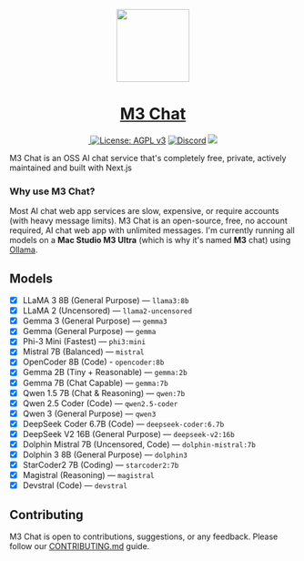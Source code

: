 <p align="center">
  <a href="https://m3-chat.vercel.app">
    <picture>
      <source media="(prefers-color-scheme: dark)" srcset="https://github.com/user-attachments/assets/37242413-0907-4dfa-b5e9-feb28ed9d778">
      <img src="https://github.com/user-attachments/assets/579b1390-22e9-48ee-83ac-97e5ef5c60b0" height="128">
    </picture>
    <h1 align="center">M3 Chat</h1>
  </a>
</p>

<p align="center">
  <a href="https://m3-chat.vercel.app">
    <img src="https://deploy-badge.vercel.app/vercel/m3-chat?style=for-the-badge&name=Vercel&labelColor=000000&color=" alt="">
  </a>
  <a href="./LICENSE"><img src="https://img.shields.io/github/license/m3chat/frontend?logo=github&style=for-the-badge&labelColor=000000&color=" alt="License: AGPL v3"></a>
  <a href="https://discord.gg/8aNqjKFb"><img alt="Discord" src="https://img.shields.io/discord/1384581817755238430?logo=discord&style=for-the-badge&labelColor=000000&color="></a>
  <a href="https://github.com/orgs/m3-chat/discussions">
    <img src="https://img.shields.io/badge/Join%20the%20community-blueviolet.svg?style=for-the-badge&logo=github&labelColor=000000&logoWidth=20&logoColor=white">
  </a>
</p>

M3 Chat is an OSS AI chat service that's completely free, private, actively maintained and built with Next.js

### Why use M3 Chat?

Most AI chat web app services are slow, expensive, or require accounts (with heavy message limits). M3 Chat is an open-source, free, no account required, AI chat web app with unlimited messages.
I'm currently running all models on a **Mac Studio M3 Ultra** (which is why it's named **M3** chat) using [Ollama](https://ollama.com).

## Models

- [x] LLaMA 3 8B (General Purpose) — `llama3:8b`
- [x] LLaMA 2 (Uncensored) — `llama2-uncensored`
- [x] Gemma 3 (General Purpose) — `gemma3`
- [x] Gemma (General Purpose) — `gemma`
- [x] Phi-3 Mini (Fastest) — `phi3:mini`
- [x] Mistral 7B (Balanced) — `mistral`
- [x] OpenCoder 8B (Code) - `opencoder:8b`
- [x] Gemma 2B (Tiny + Reasonable) — `gemma:2b`
- [x] Gemma 7B (Chat Capable) — `gemma:7b`
- [x] Qwen 1.5 7B (Chat & Reasoning) — `qwen:7b`
- [x] Qwen 2.5 Coder (Code) — `qwen2.5-coder`
- [x] Qwen 3 (General Purpose) — `qwen3`
- [x] DeepSeek Coder 6.7B (Code) — `deepseek-coder:6.7b`
- [x] DeepSeek V2 16B (General Purpose) — `deepseek-v2:16b`
- [x] Dolphin Mistral 7B (Uncensored, Code) — `dolphin-mistral:7b`
- [x] Dolphin 3 8B (General Purpose) — `dolphin3`
- [x] StarCoder2 7B (Coding) — `starcoder2:7b`
- [x] Magistral (Reasoning) — `magistral`
- [x] Devstral (Code) — `devstral`

## Contributing

M3 Chat is open to contributions, suggestions, or any feedback. Please follow our [CONTRIBUTING.md](https://github.com/m3-chat/.github/blob/main/CONTRIBUTING.md) guide.
